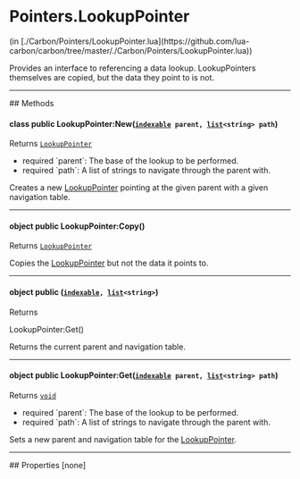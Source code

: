 <link href="../../style.css" rel="stylesheet" type="text/css"/>
<h1 class="class-title">Pointers.LookupPointer</h1>
<span class="file-link">(in [./Carbon/Pointers/LookupPointer.lua](https://github.com/lua-carbon/carbon/tree/master/./Carbon/Pointers/LookupPointer.lua))</span><br/>

Provides an interface to referencing a data lookup.
LookupPointers themselves are copied, but the data they point to is not.


<hr />
## Methods
<h4 class="method-name"><span class="doc-scope doc-class">class</span> <span class="doc-visibility doc-public">public</span> LookupPointer:New(<code><a href="Types#indexable">indexable</a> parent, <a href="Types#list">list</a>&lt;string&gt; path</code>)</h4>
<p class="method-returns bold">Returns <code><a href="Classes/Pointers.LookupPointer">LookupPointer</a></code></p>
<ul class="doc-arg-list">
<li><span class="doc-arg-level doc-required">required</span>  `parent`: The base of the lookup to be performed.</li>
<li><span class="doc-arg-level doc-required">required</span>  `path`: A list of strings to navigate through the parent with.</li>
</ul>

Creates a new <a href="Classes/Pointers.LookupPointer">LookupPointer</a> pointing at the given parent with a given navigation table.
<hr/>
<h4 class="method-name"><span class="doc-scope doc-object">object</span> <span class="doc-visibility doc-public">public</span> LookupPointer:Copy()</h4>
<p class="method-returns bold">Returns <code><a href="Classes/Pointers.LookupPointer">LookupPointer</a></code></p>
<ul class="doc-arg-list">

</ul>

Copies the <a href="Classes/Pointers.LookupPointer">LookupPointer</a> but not the data it points to.
<hr/>
<h4 class="method-name"><span class="doc-scope doc-object">object</span> <span class="doc-visibility doc-public">public</span> (<code><a href="Types#indexable">indexable</a>, <a href="Types#list">list</a>&lt;string&gt;</code>)</h4>
<p class="method-returns bold">Returns <code></code></p>
<ul class="doc-arg-list">

</ul>

LookupPointer:Get()

Returns the current parent and navigation table.
<hr/>
<h4 class="method-name"><span class="doc-scope doc-object">object</span> <span class="doc-visibility doc-public">public</span> LookupPointer:Get(<code><a href="Types#indexable">indexable</a> parent, <a href="Types#list">list</a>&lt;string&gt; path</code>)</h4>
<p class="method-returns bold">Returns <code><a href="Types#void">void</a></code></p>
<ul class="doc-arg-list">
<li><span class="doc-arg-level doc-required">required</span>  `parent`: The base of the lookup to be performed.</li>
<li><span class="doc-arg-level doc-required">required</span>  `path`: A list of strings to navigate through the parent with.</li>
</ul>

Sets a new parent and navigation table for the <a href="Classes/Pointers.LookupPointer">LookupPointer</a>.

<hr />
## Properties
[none]